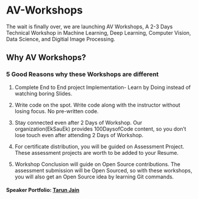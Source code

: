 # AV-Workshops

The wait is finally over, we are launching AV Workshops, A 2-3 Days Technical Workshop in Machine Learning, Deep Learning, Computer Vision, Data Science, and Digitial Image Processing.

## Why AV Workshops?

### 5 Good Reasons why these Workshops are different

1. Complete End to End project Implementation- Learn by Doing instead of watching boring Slides.

2. Write code on the spot. Write code along with the instructor without losing focus. No pre-written code.

3. Stay connected even after 2 Days of Workshop. Our organization(EkSauEk) provides 100DaysofCode content, so you don’t lose touch even after attending 2 Days of Workshop.

4. For certificate distribution, you will be guided on Assessment Project. These assessment projects are worth to be added to your Resume.

5. Workshop Conclusion will guide on Open Source contributions. The assessment submission will be Open Sourced, so with these workshops, you will also get an Open Source idea by learning Git commands.

#### Speaker Portfolio: [Tarun Jain](https://tarunjain.netlify.com/)
